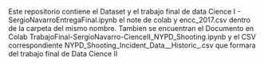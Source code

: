 Este repositorio contiene el Dataset y el trabajo final de data Cience I -  SergioNavarroEntregaFinal.ipynb  el note de colab y encc_2017.csv dentro de la carpeta del mismo nombre. 
Tambien se encuentran el Documento en Colab TrabajoFinal-SergioNavarro-CienceII_NYPD_Shooting.ipynb y el CSV correspondiente NYPD_Shooting_Incident_Data__Historic_.csv  que formara del trabajo final de Data Cience II

